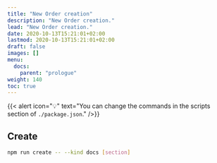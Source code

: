 ```yaml
---
title: "New Order creation"
description: "New Order creation."
lead: "New Order creation."
date: 2020-10-13T15:21:01+02:00
lastmod: 2020-10-13T15:21:01+02:00
draft: false
images: []
menu:
  docs:
    parent: "prologue"
weight: 140
toc: true
---
```


{{< alert icon="💡" text="You can change the commands in the scripts section of `./package.json`." />}}

## Create

```bash
npm run create -- --kind docs [section]
```